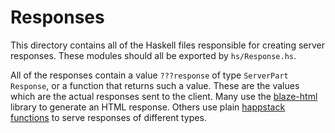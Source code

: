 Responses
=========

This directory contains all of the Haskell files responsible for creating server responses.
These modules should all be exported by `hs/Response.hs`.

All of the responses contain a value `???response` of type `ServerPart Response`,
or a function that returns such a value.
These are the values which are the actual responses sent to the client.
Many use the [blaze-html](https://hackage.haskell.org/package/blaze-html)
library to generate an HTML response. Others use plain [happstack functions](https://hackage.haskell.org/package/happstack-server-7.4.4/docs/Happstack-Server-Response.html)
to serve responses of different types.
